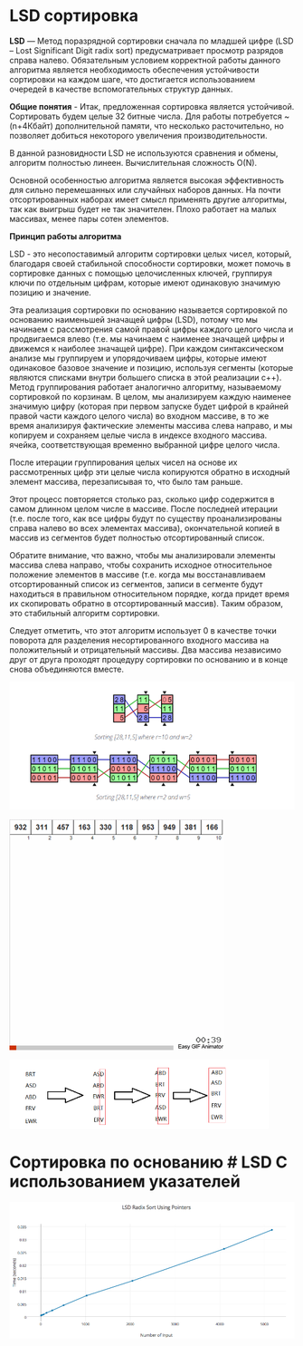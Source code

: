 # LSD сортировка

**LSD** — Метод поразрядной сортировки сначала по младшей цифре (LSD – Lost Significant Digit radix sort) предусматривает просмотр разрядов справа налево. Обязательным условием корректной работы данного алгоритма является необходимость обеспечения устойчивости сортировки на каждом шаге, что достигается использованием очередей в качестве вспомогательных структур данных.

**Общие понятия** - 
Итак, предложенная сортировка является устойчивой. Сортировать будем целые 32 битные числа. Для работы потребуется ~(n+4Кбайт) дополнительной памяти, что несколько расточительно, но позволяет добиться некоторого увеличения производительности.

В данной разновидности LSD не используются сравнения и обмены, алгоритм полностью линеен. Вычислительная сложность O(N).

Основной особенностью алгоритма является высокая эффективность для сильно перемешанных или случайных наборов данных. На почти отсортированных наборах имеет смысл применять другие алгоритмы, так как выигрыш будет не так значителен. Плохо работает на малых массивах, менее пары сотен элементов.

**Принцип работы алгоритма**

LSD - это несопоставимый алгоритм сортировки целых чисел, который, благодаря своей стабильной способности сортировки, может помочь в сортировке данных с помощью целочисленных ключей, группируя ключи по отдельным цифрам, которые имеют одинаковую значимую позицию и значение.

Эта реализация сортировки по основанию называется сортировкой по основанию наименьшей значащей цифры (LSD), потому что мы начинаем с рассмотрения самой правой цифры каждого целого числа и продвигаемся влево (т.е. мы начинаем с наименее значащей цифры и движемся к наиболее значащей цифре). При каждом синтаксическом анализе мы группируем и упорядочиваем цифры, которые имеют одинаковое базовое значение и позицию, используя сегменты (которые являются списками внутри большего списка в этой реализации c++). Метод группирования работает аналогично алгоритму, называемому сортировкой по корзинам. В целом, мы анализируем каждую наименее значимую цифру (которая при первом запуске будет цифрой в крайней правой части каждого целого числа) во входном массиве, в то же время анализируя фактические элементы массива слева направо, и мы копируем и сохраняем целые числа в индексе входного массива. ячейка, соответствующая временно выбранной цифре целого числа.

После итерации группирования целых чисел на основе их рассмотренных цифр эти целые числа копируются обратно в исходный элемент массива, перезаписывая то, что было там раньше.

Этот процесс повторяется столько раз, сколько цифр содержится в самом длинном целом числе в массиве. После последней итерации (т.е. после того, как все цифры будут по существу проанализированы справа налево во всех элементах массива), окончательной копией в массив из сегментов будет полностью отсортированный список.

Обратите внимание, что важно, чтобы мы анализировали элементы массива слева направо, чтобы сохранить исходное относительное положение элементов в массиве (т.е. когда мы восстанавливаем отсортированный список из сегментов, записи в сегменте будут находиться в правильном относительном порядке, когда придет время их скопировать обратно в отсортированный массив). Таким образом, это стабильный алгоритм сортировки.

Следует отметить, что этот алгоритм использует 0 в качестве точки поворота для разделения несортированного входного массива на положительный и отрицательный массивы. Два массива независимо друг от друга проходят процедуру сортировки по основанию и в конце снова объединяются вместе.

![LSD](./images/work.PNG)

![LSD](./images/work2.gif)

![LSD](./images/work3.PNG)

# Сортировка по основанию # LSD С использованием указателей 

![LSD](./images/lsd1.png)

